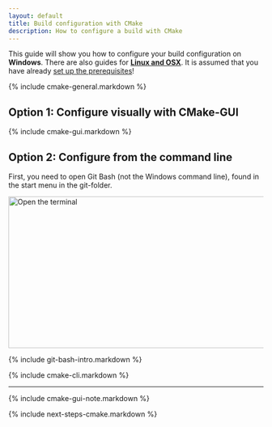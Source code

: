 ```yaml
---
layout: default
title: Build configuration with CMake
description: How to configure a build with CMake
---
```


<p class="intro">This guide will show you how to configure your build configuration on <strong>Windows</strong>. There are also guides for <strong><a href="{% raw %}{{ site.baseurl }}{% endraw %}/linux-configure-cmake">Linux and OSX</a></strong>. It is assumed that you have already <a href="{% raw %}{{ site.baseurl }}{% endraw %}/prerequisites-redirect">set up the prerequisites</a>!</p>

{% include cmake-general.markdown %}

## <span class="step">Option 1:</span> Configure visually with CMake-GUI ##

{% include cmake-gui.markdown %}

## <span class="step">Option 2:</span> Configure from the command line ##

First, you need to open Git Bash (not the Windows command line), found in the start menu in the git-folder.

<img src="{% raw %}{{ site.baseurl }}{% endraw %}/images/bootcamp/bootcamp_1_win_gitbash.jpg" width="558" height="300" alt="Open the terminal" />

{% include git-bash-intro.markdown %}

{% include cmake-cli.markdown %}

----

{% include cmake-gui-note.markdown %}

{% include next-steps-cmake.markdown %}
